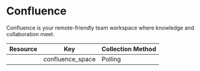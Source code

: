 # Confluence

Confluence is your remote-friendly team workspace where knowledge and collaboration meet.

| Resource | Key | Collection Method |
| --- | --- | --- |
|  | confluence_space | Polling |

